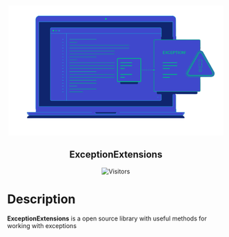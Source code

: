 <div align="center">
 <img src="icon.png" weight="500px" height="300px" />
 <h2>ExceptionExtensions</h2>
 
 ![Visitors](http://estruyf-github.azurewebsites.net/api/VisitorHit?user=KurnakovMaksim&repo=ExceptionExtensions&countColor=%237B1E7A&style=flat)

</div>

# Description
<b>ExceptionExtensions</b> is a open source library with useful methods for working with exceptions